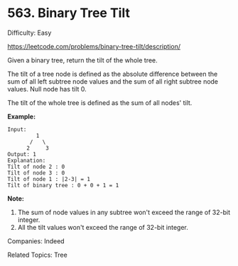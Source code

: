 # 563. Binary Tree Tilt

Difficulty: Easy

https://leetcode.com/problems/binary-tree-tilt/description/

Given a binary tree, return the tilt of the whole tree.

The tilt of a tree node is defined as the absolute difference between the sum of all left subtree node values and the sum of all right subtree node values. Null node has tilt 0.

The tilt of the whole tree is defined as the sum of all nodes' tilt.

**Example:**
```
Input: 
         1
       /   \
      2     3
Output: 1
Explanation: 
Tilt of node 2 : 0
Tilt of node 3 : 0
Tilt of node 1 : |2-3| = 1
Tilt of binary tree : 0 + 0 + 1 = 1
```
**Note:**

1. The sum of node values in any subtree won't exceed the range of 32-bit integer.
2. All the tilt values won't exceed the range of 32-bit integer.

Companies: Indeed

Related Topics: Tree
